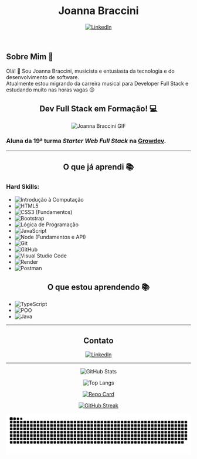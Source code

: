 <h1 align="center">Joanna Braccini</h1>

<p align="center">
  <a href="https://www.linkedin.com/in/joannabraccini/">
    <img src="https://img.shields.io/badge/LinkedIn-Connect-blue?style=flat-square&logo=linkedin&labelColor=blue" alt="LinkedIn">
  </a>
</p>
<br>

<h2>Sobre Mim 🚀</h2>

<p>
  Olá! 👋 Sou Joanna Braccini, musicista e entusiasta da tecnologia e do desenvolvimento de software. <br>
  Atualmente estou migrando da carreira musical para Developer Full Stack e estudando muito nas horas vagas 😌
</p>

<h2 align="center">Dev Full Stack em Formação! 💻</h2>

<p align="center">
  <img src="https://media.giphy.com/media/oj08V6faG6VjHurES2/giphy.gif" alt="Joanna Braccini GIF" width="300">
</p>

### Aluna da 19ª turma <em>Starter Web Full Stack</em> na [Growdev](https://www.growdev.com.br/).

<hr>

<h2 align='center'>O que já aprendi 📚</h2>

### Hard Skills:
- ![Introdução à Computação](https://img.shields.io/badge/Introdução_à_Computação-2F3134?style=for-the-badge&logo=IC&logoColor=white)
- ![HTML5](https://img.shields.io/badge/html5-%23E34F26.svg?style=for-the-badge&logo=html5&logoColor=white)
- ![CSS3 (Fundamentos)](https://img.shields.io/badge/css3-%231572B6.svg?style=for-the-badge&logo=css3&logoColor=white)
- ![Bootstrap](https://img.shields.io/badge/Bootstrap-%23563D7C?style=flat-square&logo=bootstrap&logoColor=white&labelColor=563D7C)
- ![Lógica de Programação](https://img.shields.io/badge/Lógica_de_Programação-2F3134?style=for-the-badge&logo=LC&logoColor=white)
- ![JavaScript](https://img.shields.io/badge/javascript-%23323330.svg?style=for-the-badge&logo=javascript&logoColor=%23F7DF1E)
- ![Node (Fundamentos e API)](https://img.shields.io/badge/Node_%28Fundamentos_e_API%29-%23339933?style=flat-square&logo=node.js&logoColor=white&labelColor=339933)
- ![Git](https://img.shields.io/badge/git-%23F05033.svg?style=for-the-badge&logo=git&logoColor=white)
- ![GitHub](https://img.shields.io/badge/github-%23121011.svg?style=for-the-badge&logo=github&logoColor=white)
- ![Visual Studio Code](https://img.shields.io/badge/Visual_Studio_Code-%23007ACC?style=flat-square&logo=visual-studio-code&logoColor=white&labelColor=007ACC)
- ![Render](https://img.shields.io/badge/Render-8A2BE2)
- ![Postman](https://img.shields.io/badge/Postman-FF6C37?style=for-the-badge&logo=postman&logoColor=white)

<h2 align='center'>O que estou aprendendo 📚</h2>

- ![TypeScript](https://badges.frapsoft.com/typescript/code/typescript.png?v=101)
- ![POO](https://img.shields.io/badge/POO-2F3134?style=for-the-badge&logo=POO&logoColor=white)
- ![Java](https://img.shields.io/badge/java-%23ED8B00.svg?style=for-the-badge&logo=openjdk&logoColor=white)

<hr>

<h2 align="center">Contato</h2>

<div align="center">
  <a href="https://www.linkedin.com/in/joannabraccini/" target="_blank"><img src="https://img.shields.io/badge/-LinkedIn-%230077B5?style=for-the-badge&logo=linkedin&logoColor=white" target="_blank" alt="LinkedIn"></a>
</div>
<hr>

<div align="center">
  
![GitHub Stats](https://github-readme-stats.vercel.app/api?username=JoannaBraccini&theme=transparent&bg_color=000&border_color=30A3DC&show_icons=true&icon_color=30A3DC&title_color=E94D5F&text_color=FFF)

![Top Langs](https://github-readme-stats-git-masterrstaa-rickstaa.vercel.app/api/top-langs/?username=JoannaBraccini&layout=compact&bg_color=000&border_color=30A3DC&title_color=E94D5F&text_color=FFF)

[![Repo Card](https://github-readme-stats.vercel.app/api/pin/?username=JoannaBraccini&repo=Growflix&bg_color=000&border_color=30A3DC&show_icons=true&icon_color=30A3DC&title_color=E94D5F&text_color=FFF)](https://github.com/JoannaBraccini/Growflix)

[![GitHub Streak](https://streak-stats.demolab.com/?user=JoannaBraccini&theme=bear&background=000&border=30A3DC&dates=FFF)](https://git.io/streak-stats)

</div>

<div align="center">
  <picture>
    <source
      media="(prefers-color-scheme: dark)"
      srcset="https://raw.githubusercontent.com/platane/snk/output/github-contribution-grid-snake-dark.svg"
    />
    <source
      media="(prefers-color-scheme: light)"
      srcset="https://raw.githubusercontent.com/platane/snk/output/github-contribution-grid-snake.svg"
    />
    <img
      alt="github contribution grid snake animation"
      src="https://raw.githubusercontent.com/platane/snk/output/github-contribution-grid-snake.svg"
    />
  </picture>
</div>
